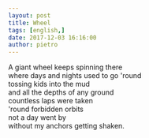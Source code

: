 ```yaml
---
layout: post
title: Wheel
tags: [english,]
date: 2017-12-03 16:16:00
author: pietro
---
```

A giant wheel keeps spinning there<br/>where days and nights used to go 'round<br/>tossing kids into the mud<br/>and all the depths of any ground<br/>countless laps were taken<br/>'round forbidden orbits<br/>not a day went by<br/>without my anchors getting shaken.
